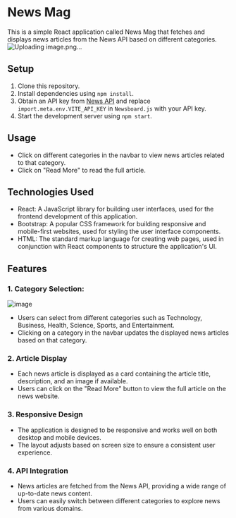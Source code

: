 # News Mag

This is a simple React application called News Mag that fetches and displays news articles from the News API based on different categories.
![Uploading image.png…]()



## Setup

1. Clone this repository.
2. Install dependencies using `npm install`.
3. Obtain an API key from [News API](https://newsapi.org/) and replace `import.meta.env.VITE_API_KEY` in `Newsboard.js` with your API key.
4. Start the development server using `npm start`.

## Usage

- Click on different categories in the navbar to view news articles related to that category.
- Click on "Read More" to read the full article.

## Technologies Used

- React: A JavaScript library for building user interfaces, used for the frontend development of this application.
- Bootstrap: A popular CSS framework for building responsive and mobile-first websites, used for styling the user interface components.
- HTML: The standard markup language for creating web pages, used in conjunction with React components to structure the application's UI.

## Features

### 1. Category Selection:
![image](https://github.com/Sumithra49/NEWS-APP/assets/141726527/d89b7c50-e9c6-4ed0-bfd6-2657130717f9)


- Users can select from different categories such as Technology, Business, Health, Science, Sports, and Entertainment.
- Clicking on a category in the navbar updates the displayed news articles based on that category.

### 2. Article Display

- Each news article is displayed as a card containing the article title, description, and an image if available.
- Users can click on the "Read More" button to view the full article on the news website.

### 3. Responsive Design

- The application is designed to be responsive and works well on both desktop and mobile devices.
- The layout adjusts based on screen size to ensure a consistent user experience.

### 4. API Integration

- News articles are fetched from the News API, providing a wide range of up-to-date news content.
- Users can easily switch between different categories to explore news from various domains.

